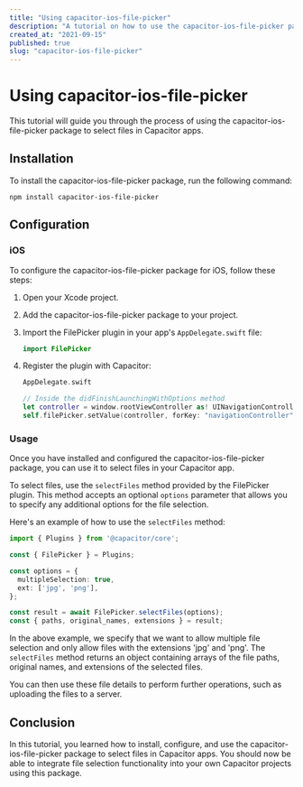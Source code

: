 ```yaml
---
title: "Using capacitor-ios-file-picker"
description: "A tutorial on how to use the capacitor-ios-file-picker package to select files in Capacitor apps"
created_at: "2021-09-15"
published: true
slug: "capacitor-ios-file-picker"
---
```


# Using capacitor-ios-file-picker

This tutorial will guide you through the process of using the capacitor-ios-file-picker package to select files in Capacitor apps.

## Installation

To install the capacitor-ios-file-picker package, run the following command:

```
npm install capacitor-ios-file-picker
```

## Configuration

### iOS

To configure the capacitor-ios-file-picker package for iOS, follow these steps:

1. Open your Xcode project.
2. Add the capacitor-ios-file-picker package to your project.
3. Import the FilePicker plugin in your app's `AppDelegate.swift` file:

   ```swift
   import FilePicker
   ```

4. Register the plugin with Capacitor:

   ```swift
   AppDelegate.swift
   
   // Inside the didFinishLaunchingWithOptions method
   let controller = window.rootViewController as! UINavigationController
   self.filePicker.setValue(controller, forKey: "navigationController")
   ```

### Usage

Once you have installed and configured the capacitor-ios-file-picker package, you can use it to select files in your Capacitor app.

To select files, use the `selectFiles` method provided by the FilePicker plugin. This method accepts an optional `options` parameter that allows you to specify any additional options for the file selection.

Here's an example of how to use the `selectFiles` method:

```typescript
import { Plugins } from '@capacitor/core';

const { FilePicker } = Plugins;

const options = {
  multipleSelection: true,
  ext: ['jpg', 'png'],
};

const result = await FilePicker.selectFiles(options);
const { paths, original_names, extensions } = result;
```

In the above example, we specify that we want to allow multiple file selection and only allow files with the extensions 'jpg' and 'png'. The `selectFiles` method returns an object containing arrays of the file paths, original names, and extensions of the selected files.

You can then use these file details to perform further operations, such as uploading the files to a server.

## Conclusion

In this tutorial, you learned how to install, configure, and use the capacitor-ios-file-picker package to select files in Capacitor apps. You should now be able to integrate file selection functionality into your own Capacitor projects using this package.